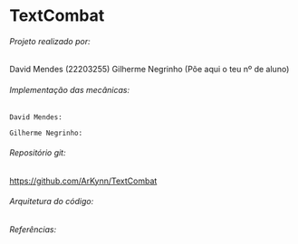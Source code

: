 # TextCombat

###### Projeto realizado por:
David Mendes (22203255)
Gilherme Negrinho (Põe aqui o teu nº de aluno)

###### Implementação das mecânicas:
    David Mendes:

    Gilherme Negrinho:
    
###### Repositório git:
https://github.com/ArKynn/TextCombat

###### Arquitetura do código:

###### Referências: